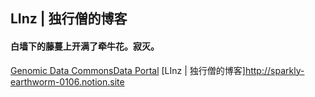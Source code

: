 ## LInz |  独行僧的博客 ##
#### 白墙下的藤蔓上开满了牵牛花。寂灭。
[Genomic Data CommonsData Portal]( https://portal.gdc.cancer.gov/)
[LInz |  独行僧的博客]http://sparkly-earthworm-0106.notion.site
